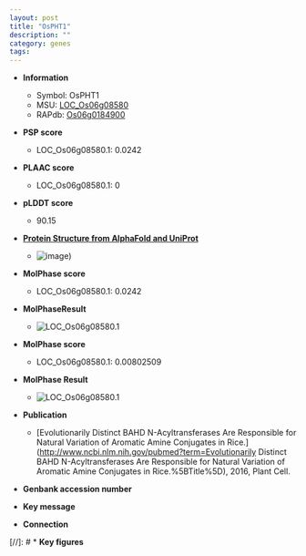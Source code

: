 ```yaml
---
layout: post
title: "OsPHT1"
description: ""
category: genes
tags: 
---
```


* **Information**  
    + Symbol: OsPHT1  
    + MSU: [LOC_Os06g08580](http://rice.plantbiology.msu.edu/cgi-bin/ORF_infopage.cgi?orf=LOC_Os06g08580)  
    + RAPdb: [Os06g0184900](http://rapdb.dna.affrc.go.jp/viewer/gbrowse_details/irgsp1?name=Os06g0184900)  

* **PSP score**  
    + LOC_Os06g08580.1: 0.0242 

* **PLAAC score**  
    + LOC_Os06g08580.1: 0 

* **pLDDT score**
    + 90.15

* **[Protein Structure from AlphaFold and UniProt](https://www.uniprot.org/uniprotkb/Q5SMM8/entry#structure)**
    + ![image](https://ricepsp.github.io/images/Q5/AF-Q5SMM8-F1.png))

* **MolPhase score**
    + LOC_Os06g08580.1: 0.0242

* **MolPhaseResult**
    + ![LOC_Os06g08580.1](https://ricepsp.github.io/pictures/LOC_Os06g/LOC_Os06g08580.1.png)

* **MolPhase score**
    + LOC_Os06g08580.1: 0.00802509

* **MolPhase Result**
    + ![LOC_Os06g08580.1](https://304243504.github.io/Pictures/LOC_Os06g/LOC_Os06g08580.1.png)

* **Publication**  
    + [Evolutionarily Distinct BAHD N-Acyltransferases Are Responsible for Natural Variation of Aromatic Amine Conjugates in Rice.](http://www.ncbi.nlm.nih.gov/pubmed?term=Evolutionarily Distinct BAHD N-Acyltransferases Are Responsible for Natural Variation of Aromatic Amine Conjugates in Rice.%5BTitle%5D), 2016, Plant Cell.

* **Genbank accession number**  

* **Key message**  

* **Connection**  

[//]: # * **Key figures**  


